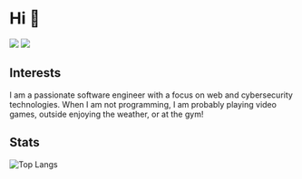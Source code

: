 # Hi 👋

[![](https://img.shields.io/badge/-Website-%23282C34?style=flat-square)](https://tuckerleach.com)
[![](https://img.shields.io/badge/-LinkedIn-%23282C34?style=flat-square&logo=linkedin)](https://www.linkedin.com/in/leachtucker/)

## Interests

I am a passionate software engineer with a focus on web and cybersecurity technologies. When I am not programming, I am probably playing video games, outside enjoying the weather, or at the gym! 

## Stats

![Top Langs](https://github-readme-stats.vercel.app/api/top-langs/?username=leachtucker&langs_count=5&hide=html&theme=midnight-purple)
